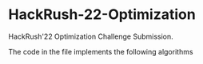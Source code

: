 # HackRush-22-Optimization
HackRush'22 Optimization Challenge Submission.

The code in the file implements the following algorithms
